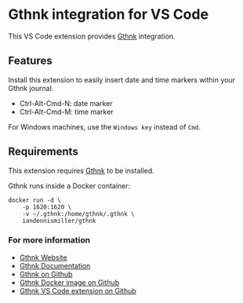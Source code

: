 # Gthnk integration for VS Code

This VS Code extension provides [Gthnk](http://gthnk.com) integration.

## Features

Install this extension to easily insert date and time markers within your Gthnk journal.

- Ctrl-Alt-Cmd-N: date marker
- Ctrl-Alt-Cmd-M: time marker

For Windows machines, use the `Windows key` instead of `Cmd`.

## Requirements

This extension requires [Gthnk](http://gthnk.com) to be installed.

Gthnk runs inside a Docker container:

```
docker run -d \
    -p 1620:1620 \
    -v ~/.gthnk:/home/gthnk/.gthnk \
    iandennismiller/gthnk
```

### For more information

- [Gthnk Website](http://gthnk.com)
- [Gthnk Documentation](http://docs.gthnk.com)
- [Gthnk on Github](https://github.com/iandennismiller/gthnk)
- [Gthnk Docker image on Github](https://github.com/iandennismiller/docker-gthnk)
- [Gthnk VS Code extension on Github](https://github.com/iandennismiller/vscode-gthnk)
